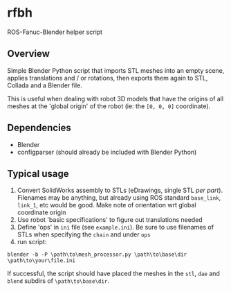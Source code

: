 # rfbh

ROS-Fanuc-Blender helper script


## Overview

Simple Blender Python script that imports STL meshes into an empty scene, applies translations and / or rotations, then exports them again to STL, Collada and a Blender file.

This is useful when dealing with robot 3D models that have the origins of all meshes at the 'global origin' of the robot (ie: the `[0, 0, 0]` coordinate).


## Dependencies

 - Blender
 - configparser (should already be included with Blender Python)


## Typical usage

 1. Convert SolidWorks assembly to STLs (eDrawings, single STL *per part*). Filenames may be anything, but already using ROS standard `base_link`, `link_1`, etc would be good. Make note of orientation wrt global coordinate origin
 1. Use robot 'basic specifications' to figure out translations needed
 1. Define 'ops' in `ini` file (see `example.ini`). Be sure to use filenames of STLs when specifying the `chain` and under `ops`
 1. run script:

  ```
  blender -b -P \path\to\mesh_processor.py \path\to\base\dir \path\to\your\file.ini
  ```

If successful, the script should have placed the meshes in the `stl`, `dae` and `blend` subdirs of `\path\to\base\dir`.
